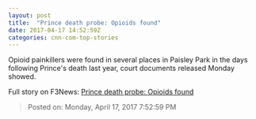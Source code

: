 ```yaml
---
layout: post
title:  "Prince death probe: Opioids found"
date: 2017-04-17 14:52:59Z
categories: cnn-com-top-stories
---
```


Opioid painkillers were found in several places in Paisley Park in the days following Prince's death last year, court documents released Monday showed.


Full story on F3News: [Prince death probe: Opioids found](http://www.f3nws.com/n/JrcdYH)

> Posted on: Monday, April 17, 2017 7:52:59 PM
